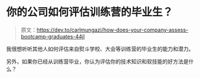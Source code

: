 # 你的公司如何评估训练营的毕业生？

> 原文：<https://dev.to/carlmungazi/how-does-your-company-assess-bootcamp-graduates-44jl>

我很想听听其他人如何评估来自熨斗学校、大会等训练营的毕业生的能力和潜力。

另外，如果你已经从训练营毕业，你认为评估你的技术知识和软技能的好方法是什么？